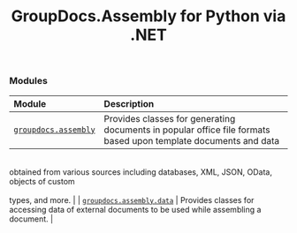 ﻿---
title: GroupDocs.Assembly for Python via .NET
second_title: GroupDocs.Assembly for Python via .NET API References
description: 
type: docs
url: /python-net/
is_root: true
version: 25.4
weight: 40
---

### Modules
| Module | Description |
| :- | :- |
| [`groupdocs.assembly`](/assembly/python-net/groupdocs.assembly) | Provides classes for generating documents in popular office file formats based upon template documents and data <br/>obtained from various sources including databases, XML, JSON, OData, objects of custom  <br/>types, and more. |
| [`groupdocs.assembly.data`](/assembly/python-net/groupdocs.assembly.data) | Provides classes for accessing data of external documents to be used while assembling a document. |


